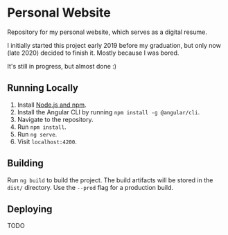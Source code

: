 # Personal Website

Repository for my personal website, which serves as a digital resume. 

I initially started this project early 2019 before my graduation, but only now (late 2020) decided to finish it. Mostly because I was bored.

It's still in progress, but almost done :)

## Running Locally

1. Install [Node.js and npm](https://nodejs.org/en/download/).
2. Install the Angular CLI by running `npm install -g @angular/cli`.
3. Navigate to the repository.
4. Run `npm install`.
5. Run `ng serve`.
6. Visit `localhost:4200`.

## Building

Run `ng build` to build the project. The build artifacts will be stored in the `dist/` directory. Use the `--prod` flag for a production build.

## Deploying

TODO
